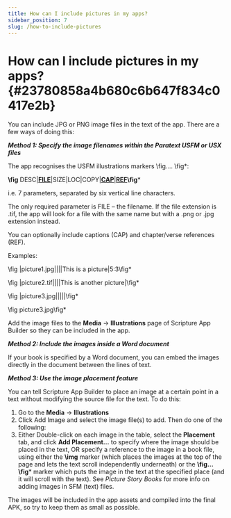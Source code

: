 ```yaml
---
title: How can I include pictures in my apps?
sidebar_position: 7
slug: /how-to-include-pictures
---
```




# How can I include pictures in my apps? {#23780858a4b680c6b647f834c0417e2b}


You can include JPG or PNG image files in the text of the app. There are a few ways of doing this:


_**Method 1: Specify the image filenames within the Paratext USFM or USX files**_


The app recognises the USFM illustrations markers \fig…. \fig*:


**\fig** DESC|<u>**FILE**</u>|SIZE|LOC|COPY|<u>**CAP**</u>|<u>**REF**</u>**\fig***


i.e. 7 parameters, separated by six vertical line characters.


The only required parameter is FILE – the filename. If the file extension is .tif, the app will look for a file with the same name but with a .png or .jpg extension instead.


You can optionally include captions (CAP) and chapter/verse references (REF).


Examples:


\fig |picture1.jpg||||This is a picture|5:3\fig*


\fig |picture2.tif||||This is another picture|\fig*


\fig |picture3.jpg|||||\fig*


\fig picture3.jpg\fig*


Add the image files to the **Media** → **Illustrations** page of Scripture App Builder so they can be included in the app.


_**Method 2: Include the images inside a Word document**_


If your book is specified by a Word document, you can embed the images directly in the  document between the lines of text.


_**Method 3: Use the image placement feature**_


You can tell Scripture App Builder to place an image at a certain point in a text without modifying the source file for the text. To do this:

1. Go to the **Media** → **Illustrations**
2. Click Add Image and select the image file(s) to add. Then do one of the following:
3. Either Double-click on each image in the table, select the **Placement** tab, and click **Add Placement…** to specify where the image should be placed in the text, OR specify a reference to the image in a book file, using either the **\img** marker (which places the images at the top of the page and lets the text scroll independently underneath) or the **\fig…\fig*** marker which puts the image in the text at the specified place (and it will scroll with the text). See _Picture Story Books_ for more info on adding images in SFM (text) files.

The images will be included in the app assets and compiled into the final APK, so try to keep them as small as possible.

